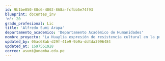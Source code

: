 ```yaml
---
id: 9b1be050-88c6-4802-868a-fcfbb5e74f93
blueprint: docentes_inv
'n': 20
grado_profesional: Lic
title: 'Alfredo Sumi Arapa'
departamento_academico: 'Departamento Académico de Humanidades'
nombre_proyecto: 'La Huaylia expresión de resistencia cultural en la provincia de Antabamba, 2018.'
updated_by: 06ac68ab-d29f-41e9-9b9a-dd4da3996484
updated_at: 1697561928
correo: asumi@unamba.edu.pe
---
```

